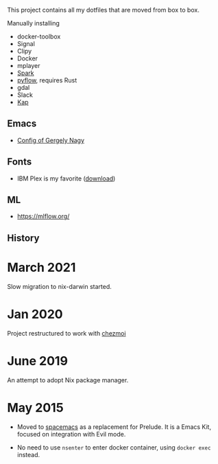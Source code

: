 This project contains all my dotfiles that are moved from box to box.

Manually installing

- docker-toolbox
- Signal
- Clipy
- Docker
- mplayer
- [Spark](https://sparkmailapp.com/)
- [pyflow](https://github.com/David-OConnor/pyflow), requires Rust
- gdal
- Slack
- [Kap](https://getkap.co/)

## Emacs

- [Config of Gergely Nagy](https://github.com/algernon/emacs.d/blob/master/.spacemacs)

## Fonts

- IBM Plex is my favorite ([download](https://github.com/IBM/plex/releases/))

## ML
- https://mlflow.org/

## History

# March 2021
Slow migration to nix-darwin started.

# Jan 2020
Project restructured to work with [chezmoi](https://github.com/twpayne/chezmoi/blob/master/docs/HOWTO.md)

# June 2019
An attempt to adopt Nix package manager.

# May 2015

* Moved to [spacemacs](https://github.com/syl20bnr/spacemacs) as a replacement for Prelude.
  It is a Emacs Kit, focused on integration with Evil mode.

* No need to use `nsenter` to enter docker container, using `docker exec` instead. 
